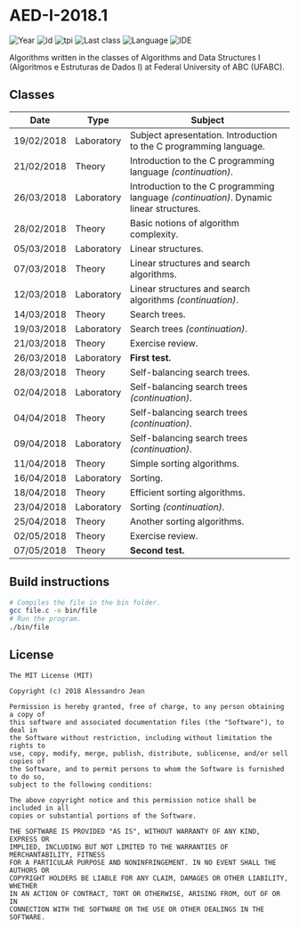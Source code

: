 # AED-I-2018.1
![Year](https://img.shields.io/badge/year-2018.1-blue.svg?style=flat-square) ![id](https://img.shields.io/badge/id-MCTA001--13-yellowgreen.svg?style=flat-square) ![tpi](https://img.shields.io/badge/T--P--I-2--2--4-lightgrey.svg?style=flat-square) ![Last class](https://img.shields.io/badge/last_class-2018.02.19-green.svg?style=flat-square) ![Language](https://img.shields.io/badge/language-C-yellow.svg?style=flat-square) ![IDE](https://img.shields.io/badge/IDE-VSCode-orange.svg?style=flat-square)

Algorithms written in the classes of Algorithms and Data Structures I (Algoritmos e Estruturas de Dados I) at Federal University of ABC (UFABC).

## Classes

| Date       | Type       | Subject                                                                                 |
| :--------: | ---------- | --------------------------------------------------------------------------------------- |
| 19/02/2018 | Laboratory | Subject apresentation. Introduction to the C programming language.                      |
| 21/02/2018 | Theory     | Introduction to the C programming language *(continuation)*.                            |
| 26/03/2018 | Laboratory | Introduction to the C programming language *(continuation)*. Dynamic linear structures. |
| 28/02/2018 | Theory     | Basic notions of algorithm complexity.                                                  |
| 05/03/2018 | Laboratory | Linear structures.                                                                      |
| 07/03/2018 | Theory     | Linear structures and search algorithms.                                                |
| 12/03/2018 | Laboratory | Linear structures and search algorithms *(continuation)*.                               |
| 14/03/2018 | Theory     | Search trees.                                                                           |
| 19/03/2018 | Laboratory | Search trees *(continuation)*.                                                          |
| 21/03/2018 | Theory     | Exercise review.                                                                        |
| 26/03/2018 | Laboratory | **First test.**                                                                         |
| 28/03/2018 | Theory     | Self-balancing search trees.                                                            |
| 02/04/2018 | Laboratory | Self-balancing search trees *(continuation)*.                                           |
| 04/04/2018 | Theory     | Self-balancing search trees *(continuation)*.                                           |
| 09/04/2018 | Laboratory | Self-balancing search trees *(continuation)*.                                           |
| 11/04/2018 | Theory     | Simple sorting algorithms.                                                              |
| 16/04/2018 | Laboratory | Sorting.                                                                                |
| 18/04/2018 | Theory     | Efficient sorting algorithms.                                                           |
| 23/04/2018 | Laboratory | Sorting *(continuation)*.                                                               |
| 25/04/2018 | Theory     | Another sorting algorithms.                                                             |
| 02/05/2018 | Theory     | Exercise review.                                                                        |
| 07/05/2018 | Theory     | **Second test.**                                                                        |

## Build instructions

```bash
# Compiles the file in the bin folder.
gcc file.c -o bin/file
# Run the program.
./bin/file
```

## License

    The MIT License (MIT)

    Copyright (c) 2018 Alessandro Jean

    Permission is hereby granted, free of charge, to any person obtaining a copy of
    this software and associated documentation files (the "Software"), to deal in
    the Software without restriction, including without limitation the rights to
    use, copy, modify, merge, publish, distribute, sublicense, and/or sell copies of
    the Software, and to permit persons to whom the Software is furnished to do so,
    subject to the following conditions:
    
    The above copyright notice and this permission notice shall be included in all
    copies or substantial portions of the Software.

    THE SOFTWARE IS PROVIDED "AS IS", WITHOUT WARRANTY OF ANY KIND, EXPRESS OR
    IMPLIED, INCLUDING BUT NOT LIMITED TO THE WARRANTIES OF MERCHANTABILITY, FITNESS
    FOR A PARTICULAR PURPOSE AND NONINFRINGEMENT. IN NO EVENT SHALL THE AUTHORS OR
    COPYRIGHT HOLDERS BE LIABLE FOR ANY CLAIM, DAMAGES OR OTHER LIABILITY, WHETHER
    IN AN ACTION OF CONTRACT, TORT OR OTHERWISE, ARISING FROM, OUT OF OR IN
    CONNECTION WITH THE SOFTWARE OR THE USE OR OTHER DEALINGS IN THE SOFTWARE.